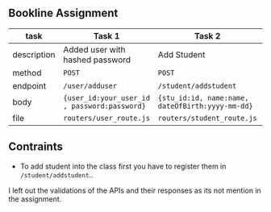 ## Bookline Assignment 

|task  |Task 1 |Task 2| Task3|Task4
|------|-------|----- |----|----|
|description| Added user with hashed password| Add Student | Add Class information| Get Score of class|
|method|`POST`                               | `POST`| `POST`| `POST`|
|endpoint| `/user/adduser`                   | `/student/addstudent`|`/class/addclass`|`/class/getScore`|
|body|`{user_id:your_user_id , password:password}`|`{stu_id:id, name:name, dateOfBirth:yyyy-mm-dd}`|`json_body`|`{class:class_id , subject:subject_name}`|
|file| `routers/user_route.js`|`routers/student_route.js`|`routers/class_route.js`|`routers/class_route.js`

## Contraints
- To add student into the class first you have to register them in `/student/addstudent`..

I left out the validations of the APIs and their responses as its not mention in the assignment.